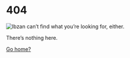 # 404

![Ibzan can&rsquo;t find what you&rsquo;re looking for, either.](https://imagedelivery.net/nLmn9dzvNkBD5T8WEc0EPw/b0563833-cadc-497a-8560-1894abe1f500/300sq)

There&rsquo;s nothing here.

[Go home?](/)

